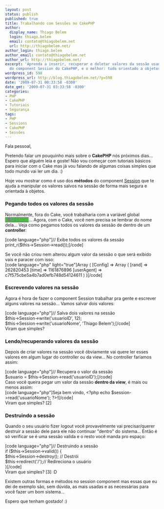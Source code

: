 ```yaml
---
layout: post
status: publish
published: true
title: Trabalhando com Sessões no CakePHP
author:
  display_name: Thiago Belem
  login: thiago.belem
  email: contato@thiagobelem.net
  url: http://thiagobelem.net/
author_login: thiago.belem
author_email: contato@thiagobelem.net
author_url: http://thiagobelem.net/
excerpt: 'Aprenda a inserir, recuperar e deletar valores da sessão usando os métodos
  do component Session do CakePHP, e o melhor: tudo orientado a objetos! :)'
wordpress_id: 598
wordpress_url: http://blog.thiagobelem.net/?p=598
date: '2009-07-31 00:33:58 -0300'
date_gmt: '2009-07-31 03:33:58 -0300'
categories:
- PHP
- CakePHP
- Tutoriais
- Segurança
tags:
- PHP
- Sessions
- CakePHP
- Sessões
---
```

<p>Fala pessoal,</p>
<p>Pretendo falar um pouquinho mais sobre o <strong>CakePHP</strong> nós próximos dias... Espero que alguém leia e goste! Não vou começar com tutoriais básicos para iniciar com o Cake mas já vou falando de algumas coisas simples que todo mundo vai ler um dia. :)</p>
<p>Hoje vou mostrar como é uso dos <strong>métodos</strong> do component <a href="http://book.cakephp.org/view/173/Sessions" target="_blank">Session</a> que te ajuda a manipular os valores salvos na sessão de forma mais segura e orientada à objetos.</p>
<h3>Pegando todos os valores da sessão</h3>
<p>Normalmente, fora do Cake, você trabalharia com a variável global <strong style="background: gray; color: lime">$_SESSION</strong>... Agora, com o Cake, você nem precisa se lembrar do nome dela... Veja como pegamos todos os valores da sessão de dentro de um <strong>controller</strong>:</p>
<p>[code language="php"]// Exibe todos os valores da sessão<br />
print_r($this-&gt;Session-&gt;read());[/code]</p>
<p>Se você não criou nem alterou algum valor da sessão o que será exibido vais e paracer com isso:<br />
[code language="php" light="true"]Array ( [Config] =&gt; Array ( [rand] =&gt; 262820453 [time] =&gt; 1161876896 [userAgent] =&gt; c7f575cbe5a4b7ad0efb748d54124611 ) )[/code]</p>
<p></p>
<h3>Escrevendo valores na sessão</h3>
<p>Agora é hora de fazer o component Session trabalhar pra gente e escrever alguns valores na sessão... Vamos salvar dois valores:</p>
<p>[code language="php"]// Salva dois valores na sessão<br />
$this-&gt;Session-&gt;write('usuarioID', 12);<br />
$this-&gt;Session-&gt;write('usuarioNome', 'Thiago Belem');[/code]<br />
Viram que simples?</p>
<p></p>
<h3>Lendo/recuperando valores da sessão</h3>
<p>Depois de criar valores na sessão você óbviamente vai quere ler esses valores em algum lugar do controller ou da view... No controller faríamos assim:</p>
<p>[code language="php"]// Recupera o valor da sessão<br />
$usuario = $this-&gt;Session-&gt;read('usuarioID');[/code]<br />
Caso você queira pegar um valor da sessão <strong>dentro da view</strong>, é mais ou menos assim:<br />
[code language="php"]Seja bem vindo, &lt;?php echo $session-&gt;read('usuarioNome'); ?&gt;![/code]<br />
Viram que simples? [2]</p>
<p></p>
<h3>Destruindo a sessão</h3>
<p>Quando o seu usuário fizer logout você provavelmente vai precisar/querer destruir a sessão dele para ele não continuar "dentro" do sistema... Então é só verificar se é uma sessão valida e o resto você manda pro espaço:</p>
<p>[code language="php"]// Destruindo a sessão<br />
if ($this-&gt;Session-&gt;valid()) {<br />
	$this-&gt;Session-&gt;destroy(); // Destrói<br />
	$this-&gt;redirect('/');// Redireciona o usuário<br />
}[/code]<br />
Viram que simples? [3] :D</p>
<p>Existem outras formas e métodos no session component mas essas que eu dei de exemplo são, sem dúvida, as mais usadas e as necessárias para você fazer um bom sistema...</p>
<p>Espero que tenham gostado! :)</p>
